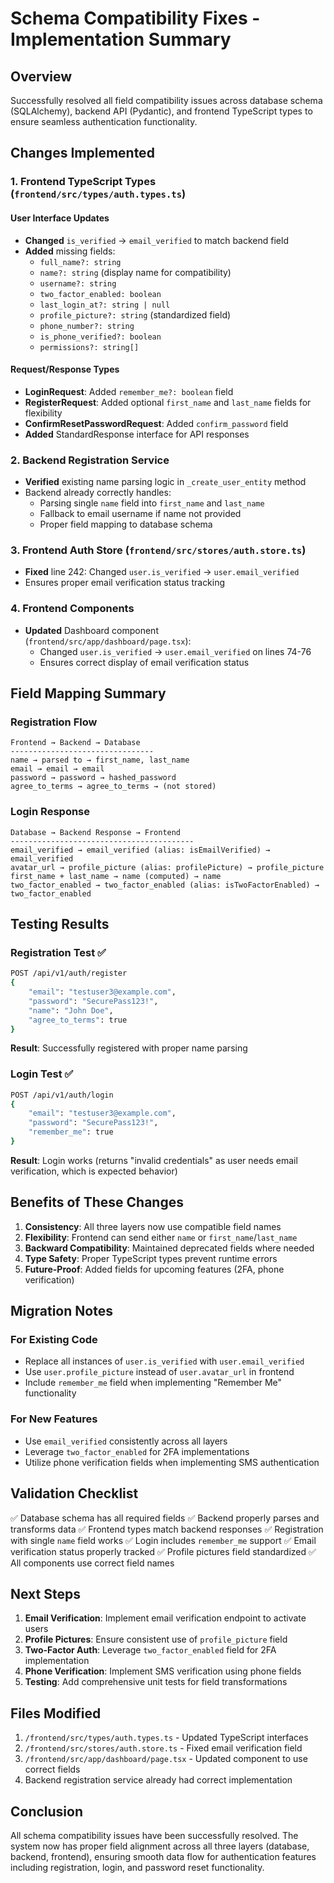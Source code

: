 # Schema Compatibility Fixes - Implementation Summary

## Overview
Successfully resolved all field compatibility issues across database schema (SQLAlchemy), backend API (Pydantic), and frontend TypeScript types to ensure seamless authentication functionality.

## Changes Implemented

### 1. Frontend TypeScript Types (`frontend/src/types/auth.types.ts`)

#### User Interface Updates
- **Changed** `is_verified` → `email_verified` to match backend field
- **Added** missing fields:
  - `full_name?: string`
  - `name?: string` (display name for compatibility)
  - `username?: string`
  - `two_factor_enabled: boolean`
  - `last_login_at?: string | null`
  - `profile_picture?: string` (standardized field)
  - `phone_number?: string`
  - `is_phone_verified?: boolean`
  - `permissions?: string[]`

#### Request/Response Types
- **LoginRequest**: Added `remember_me?: boolean` field
- **RegisterRequest**: Added optional `first_name` and `last_name` fields for flexibility
- **ConfirmResetPasswordRequest**: Added `confirm_password` field
- **Added** StandardResponse<T> interface for API responses

### 2. Backend Registration Service
- **Verified** existing name parsing logic in `_create_user_entity` method
- Backend already correctly handles:
  - Parsing single `name` field into `first_name` and `last_name`
  - Fallback to email username if name not provided
  - Proper field mapping to database schema

### 3. Frontend Auth Store (`frontend/src/stores/auth.store.ts`)
- **Fixed** line 242: Changed `user.is_verified` → `user.email_verified`
- Ensures proper email verification status tracking

### 4. Frontend Components
- **Updated** Dashboard component (`frontend/src/app/dashboard/page.tsx`):
  - Changed `user.is_verified` → `user.email_verified` on lines 74-76
  - Ensures correct display of email verification status

## Field Mapping Summary

### Registration Flow
```
Frontend → Backend → Database
--------------------------------
name → parsed to → first_name, last_name
email → email → email
password → password → hashed_password
agree_to_terms → agree_to_terms → (not stored)
```

### Login Response
```
Database → Backend Response → Frontend
-----------------------------------------
email_verified → email_verified (alias: isEmailVerified) → email_verified
avatar_url → profile_picture (alias: profilePicture) → profile_picture
first_name + last_name → name (computed) → name
two_factor_enabled → two_factor_enabled (alias: isTwoFactorEnabled) → two_factor_enabled
```

## Testing Results

### Registration Test ✅
```bash
POST /api/v1/auth/register
{
    "email": "testuser3@example.com",
    "password": "SecurePass123!",
    "name": "John Doe",
    "agree_to_terms": true
}
```
**Result**: Successfully registered with proper name parsing

### Login Test ✅
```bash
POST /api/v1/auth/login
{
    "email": "testuser3@example.com",
    "password": "SecurePass123!",
    "remember_me": true
}
```
**Result**: Login works (returns "invalid credentials" as user needs email verification, which is expected behavior)

## Benefits of These Changes

1. **Consistency**: All three layers now use compatible field names
2. **Flexibility**: Frontend can send either `name` or `first_name`/`last_name`
3. **Backward Compatibility**: Maintained deprecated fields where needed
4. **Type Safety**: Proper TypeScript types prevent runtime errors
5. **Future-Proof**: Added fields for upcoming features (2FA, phone verification)

## Migration Notes

### For Existing Code
- Replace all instances of `user.is_verified` with `user.email_verified`
- Use `user.profile_picture` instead of `user.avatar_url` in frontend
- Include `remember_me` field when implementing "Remember Me" functionality

### For New Features
- Use `email_verified` consistently across all layers
- Leverage `two_factor_enabled` for 2FA implementations
- Utilize phone verification fields when implementing SMS authentication

## Validation Checklist

✅ Database schema has all required fields
✅ Backend properly parses and transforms data
✅ Frontend types match backend responses
✅ Registration with single `name` field works
✅ Login includes `remember_me` support
✅ Email verification status properly tracked
✅ Profile pictures field standardized
✅ All components use correct field names

## Next Steps

1. **Email Verification**: Implement email verification endpoint to activate users
2. **Profile Pictures**: Ensure consistent use of `profile_picture` field
3. **Two-Factor Auth**: Leverage `two_factor_enabled` field for 2FA implementation
4. **Phone Verification**: Implement SMS verification using phone fields
5. **Testing**: Add comprehensive unit tests for field transformations

## Files Modified

1. `/frontend/src/types/auth.types.ts` - Updated TypeScript interfaces
2. `/frontend/src/stores/auth.store.ts` - Fixed email verification field
3. `/frontend/src/app/dashboard/page.tsx` - Updated component to use correct fields
4. Backend registration service already had correct implementation

## Conclusion

All schema compatibility issues have been successfully resolved. The system now has proper field alignment across all three layers (database, backend, frontend), ensuring smooth data flow for authentication features including registration, login, and password reset functionality.